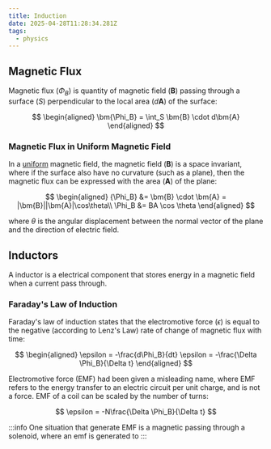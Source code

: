 ```yaml
---
title: Induction
date: 2025-04-28T11:28:34.281Z
tags:
  - physics
---
```


## Magnetic Flux

Magnetic flux ($\Phi_B$) is quantity of magnetic field ($\bm{B}$) passing through a surface ($S$) perpendicular to the local area ($d\bm{A}$) of the surface:

$$
\begin{aligned}
    \bm{\Phi_B} = \int_S \bm{B} \cdot d\bm{A}
\end{aligned}
$$

### Magnetic Flux in Uniform Magnetic Field

In a [uniform](./MotionInElectromagneticFields.md#uniform-fields) magnetic field, the magnetic field ($\bm{B}$) is a space invariant, where if the surface also have no curvature (such as a plane), then the magnetic flux can be expressed with the area ($\bm{A}$) of the plane:

$$
\begin{aligned}
    {\Phi_B} &= \bm{B} \cdot \bm{A} = |\bm{B}||\bm{A}|\cos\theta\\
    \Phi_B &= BA \cos \theta
\end{aligned}
$$

where $\theta$ is the angular displacement between the normal vector of the plane and the direction of electric field.

## Inductors

A inductor is a electrical component that stores energy in a magnetic field when a current pass through.

### Faraday's Law of Induction

Faraday's law of induction states that the electromotive force ($\epsilon$) is equal to the negative (according to Lenz's Law) rate of change of magnetic flux with time:

$$
\begin{aligned}
    \epsilon = -\frac{d\Phi_B}{dt}
    \epsilon = -\frac{\Delta \Phi_B}{\Delta t}
\end{aligned}
$$

Electromotive force (EMF) had been given a misleading name, where EMF refers to the energy transfer to an electric circuit per unit charge, and is not a force. EMF of a coil can be scaled by the number of turns:

$$
    \epsilon = -N\frac{\Delta \Phi_B}{\Delta t}
$$

:::info
One situation that generate EMF is a magnetic passing through a solenoid, where an emf is generated to
:::
